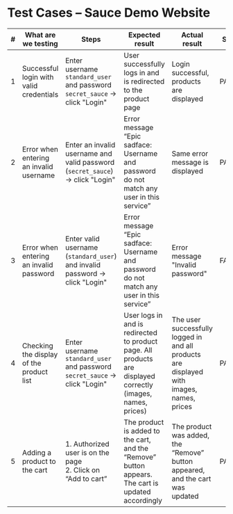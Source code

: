
# Test Cases – Sauce Demo Website

| #  | What are we testing                                | Steps                                                                 | Expected result                                                                                         | Actual result                                                                                          | Status  |
|----|----------------------------------------------------|-----------------------------------------------------------------------|----------------------------------------------------------------------------------------------------------|----------------------------------------------------------------------------------------------------------|---------|
| 1  | Successful login with valid credentials            | Enter username `standard_user` and password `secret_sauce` → click "Login" | User successfully logs in and is redirected to the product page                                         | Login successful, products are displayed                                                                | PASSED  |
| 2  | Error when entering an invalid username            | Enter an invalid username and valid password (`secret_sauce`) → click "Login" | Error message “Epic sadface: Username and password do not match any user in this service”               | Same error message is displayed                                                                         | PASSED  |
| 3  | Error when entering an invalid password            | Enter valid username (`standard_user`) and invalid password → click "Login" | Error message “Epic sadface: Username and password do not match any user in this service”               | Error message "Invalid password"                                                                        | FAILED  |
| 4  | Checking the display of the product list           | Enter username `standard_user` and password `secret_sauce` → click "Login" | User logs in and is redirected to product page. All products are displayed correctly (images, names, prices) | The user successfully logged in and all products are displayed with images, names, prices               | PASSED  |
| 5  | Adding a product to the cart                       | 1. Authorized user is on the page  <br> 2. Click on “Add to cart”     | The product is added to the cart, and the “Remove” button appears. The cart is updated accordingly      | The product was added, the “Remove” button appeared, and the cart was updated                           | PASSED  |
